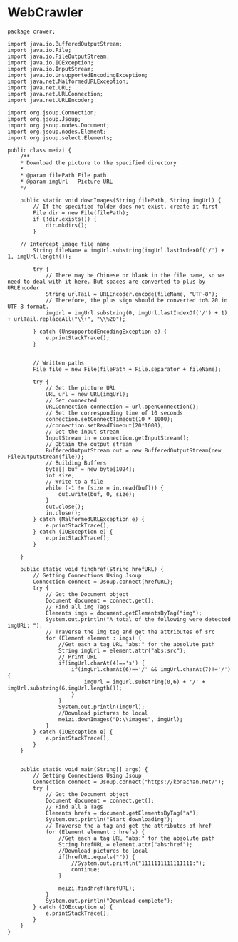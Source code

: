 # WebCrawler
    package crawer;

    import java.io.BufferedOutputStream;
    import java.io.File;
    import java.io.FileOutputStream;
    import java.io.IOException;
    import java.io.InputStream;
    import java.io.UnsupportedEncodingException;
    import java.net.MalformedURLException;
    import java.net.URL;
    import java.net.URLConnection;
    import java.net.URLEncoder;

    import org.jsoup.Connection;
    import org.jsoup.Jsoup;
    import org.jsoup.nodes.Document;
    import org.jsoup.nodes.Element;
    import org.jsoup.select.Elements;

    public class meizi {
        /**
        * Download the picture to the specified directory
        *
        * @param filePath File path
        * @param imgUrl   Picture URL
        */
        
        public static void downImages(String filePath, String imgUrl) {
            // If the specified folder does not exist, create it first
            File dir = new File(filePath);
            if (!dir.exists()) {
                dir.mkdirs();
            }
            
        // Intercept image file name
            String fileName = imgUrl.substring(imgUrl.lastIndexOf('/') + 1, imgUrl.length());

            try {
                // There may be Chinese or blank in the file name, so we need to deal with it here. But spaces are converted to plus by URLEncoder
                String urlTail = URLEncoder.encode(fileName, "UTF-8");
                // Therefore, the plus sign should be converted to% 20 in UTF-8 format.
                imgUrl = imgUrl.substring(0, imgUrl.lastIndexOf('/') + 1) + urlTail.replaceAll("\\+", "\\%20");

            } catch (UnsupportedEncodingException e) {
                e.printStackTrace();
            }
        
            
            // Written paths
            File file = new File(filePath + File.separator + fileName);

            try {
                // Get the picture URL
                URL url = new URL(imgUrl);
                // Get connected
                URLConnection connection = url.openConnection();
                // Set the corresponding time of 10 seconds
                connection.setConnectTimeout(10 * 1000);
                //connection.setReadTimeout(20*1000);
                // Get the input stream
                InputStream in = connection.getInputStream();
                // Obtain the output stream
                BufferedOutputStream out = new BufferedOutputStream(new FileOutputStream(file));
                // Building Buffers
                byte[] buf = new byte[1024];
                int size;
                // Write to a file
                while (-1 != (size = in.read(buf))) {
                    out.write(buf, 0, size);
                }
                out.close();
                in.close();
            } catch (MalformedURLException e) {
                e.printStackTrace();
            } catch (IOException e) {
                e.printStackTrace();
            }

        }
        
        public static void findhref(String hrefURL) {
            // Getting Connections Using Jsoup
            Connection connect = Jsoup.connect(hrefURL);
            try {
                // Get the Document object
                Document document = connect.get();
                // Find all img Tags
                Elements imgs = document.getElementsByTag("img");
                System.out.println("A total of the following were detected imgURL: ");
                // Traverse the img tag and get the attributes of src
                for (Element element : imgs) {
                    //Get each a tag URL "abs:" for the absolute path
                    String imgUrl = element.attr("abs:src");
                    // Print URL
                    if(imgUrl.charAt(4)=='s') {
                        if(imgUrl.charAt(6)=='/' && imgUrl.charAt(7)!='/') {
                            imgUrl = imgUrl.substring(0,6) + '/' + imgUrl.substring(6,imgUrl.length());
                        }
                    }
                    System.out.println(imgUrl);
                    //Download pictures to local
                    meizi.downImages("D:\\images", imgUrl);
                }
            } catch (IOException e) {
                e.printStackTrace();
            }
        }
        

        public static void main(String[] args) {
            // Getting Connections Using Jsoup
            Connection connect = Jsoup.connect("https://konachan.net/");
            try {
                // Get the Document object
                Document document = connect.get();
                // Find all a Tags
                Elements hrefs = document.getElementsByTag("a");
                System.out.println("Start downloading");
                // Traverse the a tag and get the attributes of href
                for (Element element : hrefs) {
                    //Get each a tag URL "abs:" for the absolute path
                    String hrefURL = element.attr("abs:href");
                    //Download pictures to local
                    if(hrefURL.equals("")) {
                        //System.out.println("1111111111111111:");
                        continue;
                    }
                    
                    meizi.findhref(hrefURL);
                }
                System.out.println("Download complete");
            } catch (IOException e) {
                e.printStackTrace();
            }
        }
    }